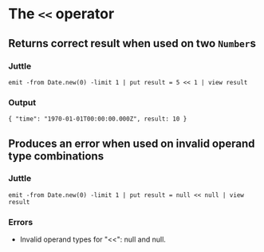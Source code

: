 The `<<` operator
=================

Returns correct result when used on two `Number`s
-------------------------------------------------

### Juttle

    emit -from Date.new(0) -limit 1 | put result = 5 << 1 | view result

### Output

    { "time": "1970-01-01T00:00:00.000Z", result: 10 }

Produces an error when used on invalid operand type combinations
----------------------------------------------------------------

### Juttle

    emit -from Date.new(0) -limit 1 | put result = null << null | view result

### Errors

  * Invalid operand types for "<<": null and null.
